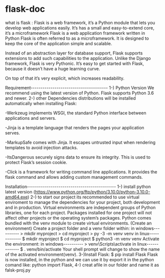 # flask-doc
what is flask :
Flask is a web framework, it’s a Python module that lets you develop web applications easily. 
It’s has a small and easy-to-extend core, it’s a microframework 
Flask is a web application framework written in Python
Flask is often referred to as a microframework. It is designed to keep the core of the application simple and scalable.

Instead of an abstraction layer for database support, 
Flask supports extensions to add such capabilities to the application.
Unlike the Django framework, Flask is very Pythonic. It’s easy to get started with Flask,
because it doesn’t have a huge learning curve.

On top of that it’s very explicit, which increases readability.

Requirement---------------------------------------
1-) Python Version
    We recommend using the latest version of Python. Flask supports Python 3.6 and newer.
2-) other Dependencies distributions will be installed automatically when installing Flask:

-Werkzeug implements WSGI, the standard Python interface between applications and servers.

-Jinja is a template language that renders the pages your application serves.

-MarkupSafe comes with Jinja. It escapes untrusted input when rendering templates to avoid injection attacks.

-ItsDangerous securely signs data to ensure its integrity. 
This is used to protect Flask’s session cookie.

-Click is a framework for writing command line applications. 
It provides the flask command and allows adding custom management commands.

Installation---------------------------------------------
1-) install python latest version (https://www.python.org/ftp/python/3.10.0/python-3.10.0-amd64.exe)
2-) to start our project its recommended to use virtual enviroment to manage the dependencies for your project, both development and in production.
	Virtual environments are independent groups of Python libraries, one for each project. Packages installed for one project will not affect other projects or the operating system’s packages.
	Python comes bundled with the venv module to create virtual environments. 
	(Create an environment)
	Create a project folder and a venv folder within:
	in windows----------
		> mkdir myproject
		> cd myproject
		> py -3 -m venv venv
	in linux-------------
		$ mkdir myproject
		$ cd myproject
		$ python3 -m venv venv
	Activate the environment:
	in windows----------
		> venv\Scripts\activate
	in linux-------------
		$ . venv/bin/activate
	Your shell prompt will change to show the name of the activated environment(venv).
3-)Install Flask:
	$ pip install Flask
   Flask is now installed, in the python and we can use it by export it in the python comand like:
	python import Flask,
4-) creat afile in our folder and name it as falsk-proj.py

